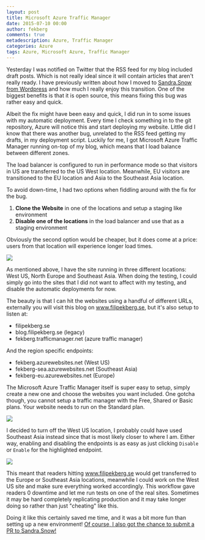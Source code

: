 ```yaml
---
layout: post
title: Microsoft Azure Traffic Manager
date: 2015-07-10 00:00
author: fekberg
comments: true
metadescription: Azure, Traffic Manager
categories: Azure
tags: Azure, Microsoft Azure, Traffic Manager
---
```

Yesterday I was notified on Twitter that the RSS feed for my blog included draft posts. Which is not really ideal since it will contain articles that aren't really ready. I have previously written about how I moved to [Sandra.Snow from Wordpress](http://www.filipekberg.se/2014/05/21/goodbye-wordpress-hello-snow/) and how much I really enjoy this transition. One of the biggest benefits is that it is open source, this means fixing this bug was rather easy and quick.

Albeit the fix might have been easy and quick, I did run in to some issues with my automatic deployment. Every time I check something in to the git repository, Azure will notice this and start deploying my website. Little did I know that there was another bug, unrelated to the RSS feed getting my drafts, in my deployment script. Luckily for me, I got Microsoft Azure Traffic Manager running on-top of my blog, which means that I load balance between different zones. 

The load balancer is configured to run in performance mode so that visitors in US are transferred to the US West location. Meanwhile, EU visitors are transitioned to the EU location and Asia to the Southeast Asia location.

To avoid down-time, I had two options when fiddling around with the fix for the bug.

1. **Clone the Website** in one of the locations and setup a staging like environment
2. **Disable one of the locations** in the load balancer and use that as a staging environment

Obviously the second option would be cheaper, but it does come at a price: users from that location will experience longer load times.

<img src="http://cdn.filipekberg.se/fekberg-blog/microsoft-azure-traffic-manager/fekberg-websites.png"/>

As mentioned above, I have the site running in three different locations: West US, North Europe and Southeast Asia. When doing the testing, I could simply go into the sites that I did not want to affect with my testing, and disable the automatic deployments for now.

The beauty is that I can hit the websites using a handful of different URLs, externally you will visit this blog on <a href="http://www.filipekberg.se">www.filipekberg.se</a>, but it's also setup to listen at:

* filipekberg.se
* blog.filipekberg.se (legacy)
* fekberg.trafficmanager.net (azure traffic manager)

And the region specific endpoints:

* fekberg.azurewebsites.net (West US)
* fekberg-sea.azurewebsites.net (Southeast Asia)
* fekberg-eu.azurewebsites.net (Europe)

The Microsoft Azure Traffic Manager itself is super easy to setup, simply create a new one and choose the websites you want included. One gotcha though, you cannot setup a traffic manager with the Free, Shared or Basic plans. Your website needs to run on the Standard plan.

<img src="http://cdn.filipekberg.se/fekberg-blog/microsoft-azure-traffic-manager/fekberg-traffic-manager.png"/>

I decided to turn off the West US location, I probably could have used Southeast Asia instead since that is most likely closer to where I am. Either way, enabling and disabling the endpoints is as easy as just clicking `Disable` or `Enable` for the highlighted endpoint.

<img src="http://cdn.filipekberg.se/fekberg-blog/microsoft-azure-traffic-manager/fekberg-disabled-endpoint.png"/>

This meant that readers hitting <a href="http://www.filipekberg.se">www.filipekberg.se</a> would get transferred to the Europe or Southeast Asia locations, meanwhile I could work on the West US site and make sure everything worked accordingly. This workflow gave readers 0 downtime and let me run tests on one of the real sites. Sometimes it may be hard completely replicating production and it may take longer doing so rather than just "cheating" like this.

Doing it like this certainly saved me time, and it was a bit more fun than setting up a new environment! [Of course, I also got the chance to submit a PR to Sandra.Snow!](https://github.com/Sandra/Sandra.Snow/pull/139)